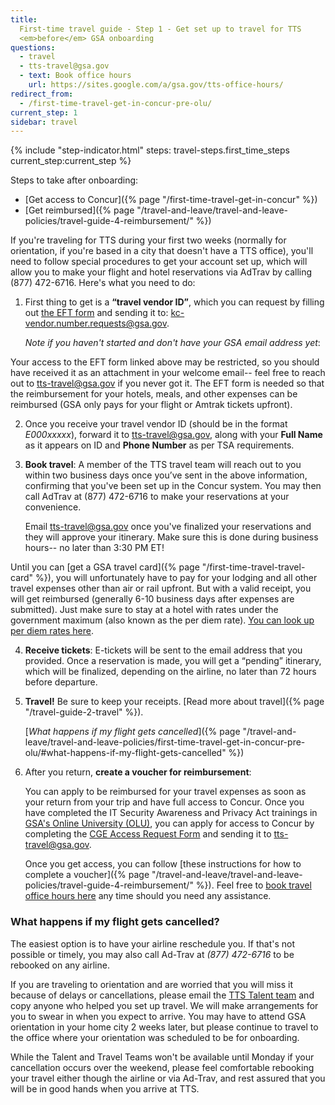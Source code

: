 ```yaml
---
title:
  First-time travel guide - Step 1 - Get set up to travel for TTS
  <em>before</em> GSA onboarding
questions:
  - travel
  - tts-travel@gsa.gov
  - text: Book office hours
    url: https://sites.google.com/a/gsa.gov/tts-office-hours/
redirect_from:
  - /first-time-travel-get-in-concur-pre-olu/
current_step: 1
sidebar: travel
---
```


{% include "step-indicator.html" steps: travel-steps.first_time_steps current_step:current_step  %}

Steps to take after onboarding:

- [Get access to Concur]({% page "/first-time-travel-get-in-concur" %})
- [Get
  reimbursed]({% page "/travel-and-leave/travel-and-leave-policies/travel-guide-4-reimbursement/" %})<br>

If you're traveling for TTS during your first two weeks (normally for
orientation, if you're based in a city that doesn't have a TTS office), you'll
need to follow special procedures to get your account set up, which will allow
you to make your flight and hotel reservations via AdTrav by calling (877)
472-6716. Here's what you need to do:

1. First thing to get is a **“travel vendor ID”**, which you can request by
   filling out
   [the EFT form](https://drive.google.com/a/gsa.gov/file/d/0B0Kck5dqF_Ebb0FFZ29RR0JmVVk/view?usp=sharing)
   and sending it to:
   [kc-vendor.number.requests@gsa.gov](mailto:kc-vendor.number.requests@gsa.gov).

   _Note if you haven't started and don't have your GSA email address yet_:

Your access to the EFT form linked above may be restricted, so you should have
received it as an attachment in your welcome email-- feel free to reach out to
[tts-travel@gsa.gov](mailto:tts-travel@gsa.gov) if you never got it. The EFT
form is needed so that the reimbursement for your hotels, meals, and other
expenses can be reimbursed (GSA only pays for your flight or Amtrak tickets
upfront).

2. Once you receive your travel vendor ID (should be in the format _E000xxxxx_),
   forward it to [tts-travel@gsa.gov](mailto:tts-travel@gsa.gov), along with
   your **Full Name** as it appears on ID and **Phone Number** as per TSA
   requirements.

3. **Book travel**: A member of the TTS travel team will reach out to you within
   two business days once you’ve sent in the above information, confirming that
   you've been set up in the Concur system. You may then call AdTrav at (877)
   472-6716 to make your reservations at your convenience.

   Email tts-travel@gsa.gov once you've finalized your reservations and they
   will approve your itinerary. Make sure this is done during business hours--
   no later than 3:30 PM ET!

Until you can [get a GSA travel
card]({% page "/first-time-travel-travel-card" %}), you will unfortunately have
to pay for your lodging and all other travel expenses other than air or rail
upfront. But with a valid receipt, you will get reimbursed (generally 6-10
business days after expenses are submitted). Just make sure to stay at a hotel
with rates under the government maximum (also known as the per diem rate).
[You can look up per diem rates here](https://www.gsa.gov/portal/category/100120).

4. **Receive tickets**: E-tickets will be sent to the email address that you
   provided. Once a reservation is made, you will get a “pending” itinerary,
   which will be finalized, depending on the airline, no later than 72 hours
   before departure.

5. **Travel!** Be sure to keep your receipts. [Read more about
   travel]({% page "/travel-guide-2-travel" %}).

   [_What happens if my flight gets
   cancelled_]({% page "/travel-and-leave/travel-and-leave-policies/first-time-travel-get-in-concur-pre-olu/#what-happens-if-my-flight-gets-cancelled" %})

6. After you return, **create a voucher for reimbursement**:

   You can apply to be reimbursed for your travel expenses as soon as your
   return from your trip and have full access to Concur. Once you have completed
   the IT Security Awareness and Privacy Act trainings in
   [GSA's Online University (OLU)](https://gsaolu.gsa.gov/), you can apply for
   access to Concur by completing the
   [CGE Access Request Form](https://www.gsa.gov/forms-library/concur-government-edition-cge-access-request)
   and sending it to [tts-travel@gsa.gov](mailto:tts-travel@gsa.gov).

   Once you get access, you can follow [these instructions for how to complete a
   voucher]({% page "/travel-and-leave/travel-and-leave-policies/travel-guide-4-reimbursement/" %}).
   Feel free to
   [book travel office hours here](https://sites.google.com/a/gsa.gov/tts-office-hours/)
   any time should you need any assistance.

### What happens if my flight gets cancelled?

The easiest option is to have your airline reschedule you. If that's not
possible or timely, you may also call Ad-Trav at _(877) 472-6716_ to be rebooked
on any airline.

If you are traveling to orientation and are worried that you will miss it
because of delays or cancellations, please email the
[TTS Talent team](mailto:tts-jointts@gsa.gov) and copy anyone who helped you set
up travel. We will make arrangements for you to swear in when you expect to
arrive. You may have to attend GSA orientation in your home city 2 weeks later,
but please continue to travel to the office where your orientation was scheduled
to be for onboarding.

While the Talent and Travel Teams won't be available until Monday if your
cancellation occurs over the weekend, please feel comfortable rebooking your
travel either though the airline or via Ad-Trav, and rest assured that you will
be in good hands when you arrive at TTS.
